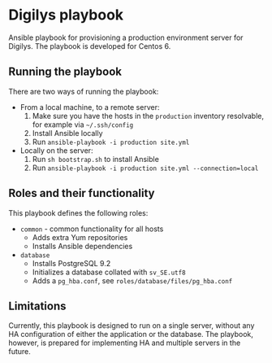 # Digilys playbook

Ansible playbook for provisioning a production environment server for Digilys.
The playbook is developed for Centos 6.

## Running the playbook

There are two ways of running the playbook:

* From a local machine, to a remote server:
    1. Make sure you have the hosts in the `production` inventory resolvable,
       for example via `~/.ssh/config`
    2. Install Ansible locally
    3. Run `ansible-playbook -i production site.yml`
* Locally on the server:
    1. Run `sh bootstrap.sh` to install Ansible
    2. Run `ansible-playbook -i production site.yml --connection=local`

## Roles and their functionality

This playbook defines the following roles:

* `common` - common functionality for all hosts
    * Adds extra Yum repositories
    * Installs Ansible dependencies
* `database`
    * Installs PostgreSQL 9.2
    * Initializes a database collated with `sv_SE.utf8`
    * Adds a `pg_hba.conf`, see `roles/database/files/pg_hba.conf`

## Limitations

Currently, this playbook is designed to run on a single server, without any HA
configuration of either the application or the database. The playbook, however,
is prepared for implementing HA and multiple servers in the future.
